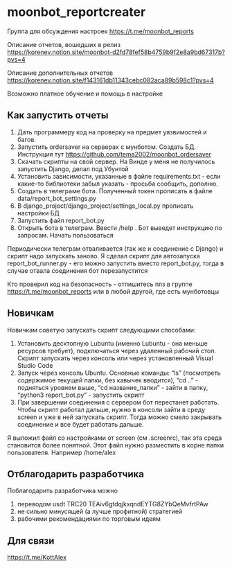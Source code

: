 # moonbot_reportcreater

Группа для обсуждения настроек
https://t.me/moonbot_reports

Описание отчетов, вошедших в релиз
https://korenev.notion.site/moonbot-d2fd78fef58b4759b9f2e8a9bd67317b?pvs=4

Описание дополнительных отчетов
https://korenev.notion.site/f143161db11343cebc082aca89b598c1?pvs=4

Возможно платное обучение и помощь в настройке

## Как запустить отчеты
1. Дать программеру код на проверку на предмет уязвимостей и багов.
2. Запустить ordersaver на серверах с мунботом. Создать БД. Инструкция тут https://github.com/tema2002/moonbot_ordersaver
3. Скачать скрипты на свой сервер. На Винде у меня не получилось запустить Django, делал под Убунтой
4. Установить зависимости, указанные в файле requirements.txt - если какие-то библиотеки забыл указать - просьба сообщить, дополню.
5. Создать в телеграме бота. Полученный токен прописать в файле data/report_bot_settings.py
6. В django_project/django_project/settings_local.py прописать настройки БД
7. Запустить файл report_bot.py
8. Открыть бота в телеграм. Ввести /help . Бот выведет инструкцию по запросам. Начать пользоваться

Периодически телеграм отваливается (так же и соединение с Django) и скрипт надо запускать заново. Я сделал скрипт для автозапуска report_bot_runner.py - его можно запустить вместо report_bot.py, тогда в случае отвала соединения бот перезапустится

Кто проверил код на безопасность - отпишитесь плз в группе https://t.me/moonbot_reports или в любой другой, где есть мунботовцы

## Новичкам
Новичкам советую запускать скрипт следующими способами:

1. Установить десктопную Lubuntu (именно Lubuntu - она меньше ресурсов требует), подключаться через удаленный рабочий стол. Скрипт запускать через консоль или через установленный Visual Studio Code
2. Запуск через консоль Ubuntu. Основные команды: “ls” (посмотреть содержимое текущей папки, без кавычек вводится), “cd ..” - подняться уровнем выше, “cd название_папки” - зайти в папку, “python3 report_bot.py” - запустить скрипт
3. При завершении соединения с сервером бот перестанет работать. Чтобы скрипт работал дальше, нужно в консоли зайти в среду screen и уже в ней запускать скрипт. Тогда можно смело закрывать соединение и все будет работать дальше. 

Я выложил файл со настройками от screen (см .screenrc), так эта среда становится более понятной. Этот файл нужно разместить в корне папки пользователя. Например /home/alex

## Отблагодарить разработчика

Поблагодарить разработчика можно
1. переводом usdt TRC20 TEAiv6gtdqjkxqndEYTG8ZYbQeMvfrtPAw
2. не сильно минусящей (а лучше профитной) стратегией
3. рабочими рекомендациями по торговым идеям

## Для связи

https://t.me/KottAlex
